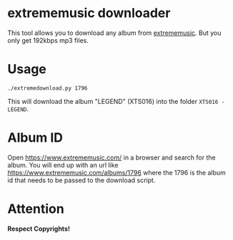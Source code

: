 extrememusic downloader
=======================

This tool allows you to download any album from
[extrememusic](https://www.extrememusic.com). But you only get 192kbps mp3
files.

Usage
=====

```./extremedownload.py 1796```

This will download the album "LEGEND" (XTS016) into the folder
```XTS016 - LEGEND```.

Album ID
========

Open https://www.extrememusic.com/ in a browser and search for the album. You
will end up with an url like https://www.extrememusic.com/albums/1796 where the
1796 is the album id that needs to be passed to the download script.

Attention
=========

**Respect Copyrights!**
